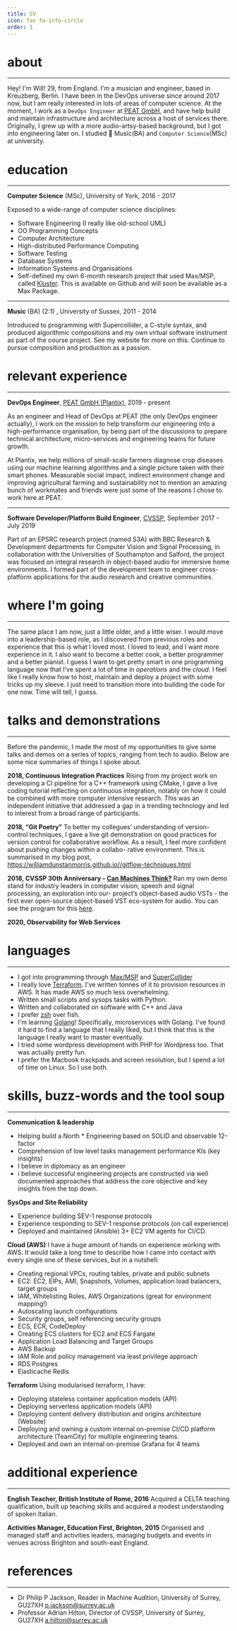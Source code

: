 ```yaml
---
title: CV
icon: fas fa-info-circle
order: 1
---
```


# about

---

Hey! I'm Will! 29, from England. I'm a musician and engineer, based in Kreuzberg, Berlin. I have been in the DevOps universe since around 2017 now, but I am really interested in lots of areas of computer science. At the moment, I work as a `DevOps Engineer` at [PEAT GmbH](https://plantix.net/en/), and have help build and maintain infrastructure and architecture across a host of services there. Originally, I grew up with a more audio-artsy-based background, but I got into engineering later on. I studied 🎹 Music(BA) and `Computer Science`(MSc) at university. 

# education

---

**Computer Science** (MSc), University of York, 2016 - 2017

Exposed to a wide-range of computer science disciplines:
* Software Engineering (I really like old-school UML)
* OO Programming Concepts
* Computer Architecture
* High-distributed Performance Computing
* Software Testing
* Database Systems
* Information Systems and Organisations
* Self-defined my own 6-month research project that used Max/MSP, called [Kluster](https://github.com/williamdunstanmorris/kluster). This is available on Github and will soon be available as a Max Package.

---

**Music** (BA) (2:1) , University of Sussex, 2011 - 2014

Introduced to programming with Supercollider, a C-style syntax, and produced algorithmic compositions and my own virtual software instrument as part of the course project. See my website for more on this. Continue to pursue composition and production as a passion.


# relevant experience

---

**DevOps Engineer**, [PEAT GmbH (Plantix)](https://plantix.net/en/), 2019 - present

As an engineer and Head of DevOps at PEAT (the only DevOps engineer actually), I work on the mission to help transform our engineering into a high-performance organisation, by being part of the discussions to prepare technical architecture, micro-services and engineering teams for future growth.

At Plantix, we help millions of small-scale farmers diagnose crop diseases using our machine learning algorithms and a single picture taken with their smart phones. Measurable social impact, indirect environment change and improving agricultural farming and sustainability not to mention an amazing bunch of workmates and friends were just some of the reasons I chose to work here at PEAT. 

---

**Software Developer/Platform Build Engineer**, [CVSSP](https://www.surrey.ac.uk/centre-vision-speech-signal-processing), September 2017 - July 2019

Part of an EPSRC research project (named S3A) with BBC Research & Development departments for Computer Vision and Signal Processing, in collaboration with the Universities of Southampton and Salford, the project was focused on integral research in object-based audio for immersive home environments. I formed part of the development team to engineer cross-platform applications for the audio research and creative communities.

# where I'm going

---

The same place I am now, just a little older, and a little wiser. I would move into a leadership-based  role, as I discovered from previous roles and experience that this is what I loved most. I loved to lead, and I want more experience in it. I also want to become a better cook, a better programmer and a better pianist. I guess I want to get pretty smart in one programming language now that I’ve spent a lot of time in *operations* and the *cloud*. I feel like I really know how to host, maintain and deploy a project with some tricks up my sleeve. I just need to transition more into building the code for one now. Time will tell, I guess.

# talks and demonstrations

---

Before the pandemic, I made the most of my opportunities to give some talks and demos on a series of topics, ranging from tech to audio. Below are some nice summaries of things I spoke about. 

**2018, Continuous Integration Practices**
Rising from my project work on developing a CI pipeline for a C++ framework using CMake, I gave a
live coding tutorial reflecting on continuous integration, notably on how it could be combined with
more computer intensive research. This was an independent initiative that addressed a gap in a
trending technology and led to interest from a broad range of participants.

**2018, “Git Poetry”**
To better my collegues’ understanding of version-control techniques, I gave a live git demonstration
on good practices for version control for collaborative workflow. As a result, I feel more confident
about pushing changes within a collabo- rative environment. This is summarised in my blog post,
https://williamdunstanmorris.github.io//gitflow-techniques.html

**2018, CVSSP 30th Anniversary - [Can Machines Think?](https://www.surrey.ac.uk/centre-vision-speech-signal-processing/about/30th-anniversary)** Ran my own demo stand for industry leaders in computer vision, speech and signal processing, an exploration into our- project’s object-based audio VSTs - the first ever open-source object-based VST eco-system for audio. You can see the program for this [here](https://indd.adobe.com/view/12e222f7-79ab-4921-9c15-6ac26cbd267d). 

**2020, Observability for Web Services**

# languages

---

* I got into programming through [Max/MSP](https://cycling74.com/products/max) and [SuperCollider](https://supercollider.github.io/)
* I really love [Terraform](https://www.terraform.io/). I've written tonnes of it to provision resources in AWS. It has made AWS so much less overwhelming.
* Written small scripts and sysops tasks with Python
* Written and collaborated on software with C++ and Java
* I prefer [zsh](https://ohmyz.sh/) over fish.
* I'm learning [Golang](https://go.dev/)! Specifically, microservices with Golang. I've found it hard to find a language that I really liked, but I think that this is the language I really want to master eventually.
* I tried some wordpress development with PHP for Wordpress too. That was actually pretty fun. 
* I prefer the Macbook trackpads and screen resolution, but I spend a lot of time on Linux. So I use both.


# skills, buzz-words and the tool soup

------

**Communication & leadership**
* Helping build a North * Engineering based on SOLID and observable 12-factor
* Comprehension of low level tasks management performance KIs (key insights)
* I believe in diplomacy as an engineer
* i believe successful engineering projects are constructed via well documented approaches that address the core objective and key insights from the top down.

**SysOps and Site Reliability**
* Experience building SEV-1 response protocols
* Experience responding to SEV-1 response protocols (on call experience)
* Deployed and maintained (Ansible) 3+ EC2 VM agents for CI/CD.

**Cloud (AWS)**
I have a huge amount of hands on experience working with AWS. It would take a long time to describe how I came into contact with every single one of these services, but in a nutshell:

* Creating regional VPCs, routing tables, private and public subnets
* EC2: EC2, EIPs, AMI, Snapshots, Volumes, application load balancers, target groups
* IAM, Whitelisting Roles, AWS Organizations (great for environment mapping!) 
* Autoscaling launch configurations
* Security groups, self referencing security groups
* ECS, ECR, CodeDeploy
* Creating ECS clusters for EC2 and ECS Fargate
* Application Load Balancing and Target Groups
* AWS Backup
* IAM Role and policy management via least privilege approach
* RDS Postgres
* Elasticache Redis

**Terraform**
Using modularised terraform, I have:
* Deploying stateless container application models (API)
* Deploying serverless application models (API)
* Deploying content delivery distribution and origins architecture (Website)
* Deploying and owning a custom internal on-premise CI/CD platform architecture (TeamCity) for multiple engineering teams.
* Deployed and own an internal on-premise Grafana for 4 teams


# additional experience

---

**English Teacher, British Institute of Rome, 2016**
Acquired a CELTA teaching qualification, built up teaching skills and acquired a modest
understanding of spoken Italian.

**Activities Manager, Education First, Brighton, 2015**
Organised and managed staff and activities leaders, managing budgets and events in venues across
Brighton and south-east England.

# references

---

* Dr Philip P Jackson, Reader in Machine Audition, University of Surrey, GU27XH
p.jackson@surrey.ac.uk 
* Professor Adrian Hilton, Director of CVSSP, University of Surrey, GU27XH
a.hilton@surrey.ac.uk

